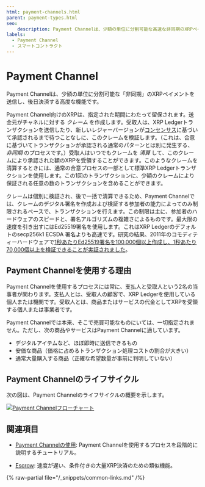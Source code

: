 ```yaml
---
html: payment-channels.html
parent: payment-types.html
seo:
    description: Payment Channelは、少額の単位に分割可能な高速な非同期のXRPペイメントを送信し、後日決済されるようにします。
labels:
  - Payment Channel
  - スマートコントラクト
---
```

# Payment Channel

Payment Channelは、少額の単位に分割可能な「非同期」のXRPペイメントを送信し、後日決済する高度な機能です。

Payment Channel向けのXRPは、指定された期間にわたって留保されます。送金元がチャネルに対する _クレーム_ を作成します。受取人は、XRP Ledgerトランザクションを送信したり、新しいレジャーバージョンが[コンセンサス](../consensus-protocol/index.md)に基づいて承認されるまで待つことなしに、このクレームを検証します。（これは、合意に基づいてトランザクションが承認される通常のパターンとは別に発生する、 _非同期_ のプロセスです。）受取人はいつでもクレームを _清算_ して、このクレームにより承認された額のXRPを受領することができます。このようなクレームを清算するときには、通常の合意プロセスの一部として標準XRP Ledgerトランザクションを使用します。この1回のトランザクションに、少額のクレームにより保証される任意の数のトランザクションを含めることができます。

クレームは個別に検証され、後で一括で清算できるため、Payment Channelでは、クレームのデジタル署名を作成および検証する参加者の能力によってのみ制限されるペースで、トランザクションを行えます。この制限は主に、参加者のハードウェアのスピードと、署名アルゴリズムの複雑さによるものです。最大限の速度を引き出すにはEd25519署名を使用します。これはXRP Ledgerのデフォルトのsecp256k1 ECSDA 署名よりも高速です。研究の結果、2011年のコモディティーハードウェアで[1秒あたりEd25519署名を100,000個以上作成し、1秒あたり70,000個以上を検証できることが実証されました](https://ed25519.cr.yp.to/ed25519-20110926.pdf)。


## Payment Channelを使用する理由

Payment Channelを使用するプロセスには常に、支払人と受取人という2名の当事者が関わります。支払人とは、受取人の顧客で、XRP Ledgerを使用している個人または機関です。受取人とは、商品またはサービスの代金としてXRPを受領する個人または事業者です。

Payment Channelでは本来、そこで売買可能なものにいては、一切指定されません。ただし、次の商品やサービスはPayment Channelに適しています。

- デジタルアイテムなど、ほぼ即時に送信できるもの
- 安価な商品（価格に占めるトランザクション処理コストの割合が大きい）
- 通常大量購入する商品（正確な希望数量が事前に判明していない）


## Payment Channelのライフサイクル

次の図は、Payment Channelのライフサイクルの概要を示します。

[![Payment Channelフローチャート](/img/paychan-flow.ja.png)](/img/paychan-flow.ja.png)


## 関連項目

- [Payment Channelの使用](../../tutorials/use-specialized-payment-types/use-payment-channels.md): Payment Channelを使用するプロセスを段階的に説明するチュートリアル。

- [Escrow](escrow.md): 速度が遅い、条件付きの大量XRP決済のための類似機能。

{% raw-partial file="/_snippets/common-links.md" /%}
